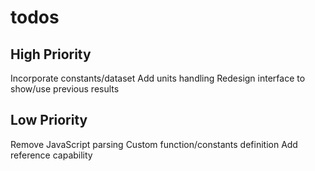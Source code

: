 todos
=====

## High Priority
Incorporate constants/dataset
Add units handling
Redesign interface to show/use previous results

## Low Priority
Remove JavaScript parsing
Custom function/constants definition
Add reference capability

